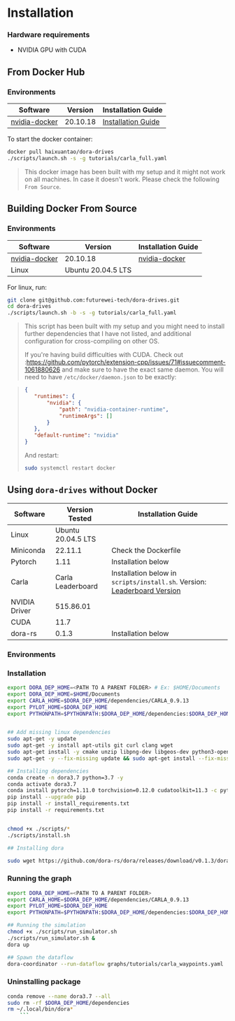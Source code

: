 # Installation

### Hardware requirements

- NVIDIA GPU with CUDA


## From Docker Hub
### Environments

|Software|Version|Installation Guide|
|--------|-------|------------------|
|[nvidia-docker](https://docs.nvidia.com/datacenter/cloud-native/container-toolkit/install-guide.html)|20.10.18|[Installation Guide](https://docs.nvidia.com/datacenter/cloud-native/container-toolkit/install-guide.html)|

To start the docker container:
```bash
docker pull haixuantao/dora-drives
./scripts/launch.sh -s -g tutorials/carla_full.yaml
```

> This docker image has been built with my setup and it might not work on all machines. In case it doesn't work. Please check the following `From Source`.

## Building Docker From Source

### Environments

|Software|Version|Installation Guide|
|--------|-------|------------------|
|[nvidia-docker](https://docs.nvidia.com/datacenter/cloud-native/container-toolkit/install-guide.html)|20.10.18|[nvidia-docker](https://docs.nvidia.com/datacenter/cloud-native/container-toolkit/install-guide.html)|
|Linux|Ubuntu 20.04.5 LTS||

For linux, run:
```bash
git clone git@github.com:futurewei-tech/dora-drives.git
cd dora-drives
./scripts/launch.sh -b -s -g tutorials/carla_full.yaml
```

> This script has been built with my setup and you might need to install further dependencies that I have not listed, and additional configuration for cross-compiling on other OS.
> 
> If you're having build difficulties with CUDA. Check out :https://github.com/pytorch/extension-cpp/issues/71#issuecomment-1061880626 and make sure to have the exact same daemon.
You will need to have `/etc/docker/daemon.json` to be exactly:

>```json
>{
>    "runtimes": {
>        "nvidia": {
>            "path": "nvidia-container-runtime",
>            "runtimeArgs": []
>        }
>    },
>    "default-runtime": "nvidia"
>}
>```
>
>And restart:
>
>```bash
>sudo systemctl restart docker
>```

## Using `dora-drives` without Docker

|Software|Version Tested|Installation Guide|
|--------|-------|------------------|
|Linux|Ubuntu 20.04.5 LTS||
|Miniconda|22.11.1|Check the Dockerfile|
|Pytorch|1.11|Installation below|
|Carla|Carla Leaderboard|Installation below in `scripts/install.sh`. Version: [Leaderboard Version](https://carla-releases.s3.eu-west-3.amazonaws.com/Linux/Leaderboard/CARLA_Leaderboard_20.tar.gz)|
|NVIDIA Driver|515.86.01||
|CUDA|11.7||
|dora-rs|0.1.3|Installation below|


### Environments

### Installation

```bash
export DORA_DEP_HOME=<PATH TO A PARENT FOLDER> # Ex: $HOME/Documents
export DORA_DEP_HOME=$HOME/Documents
export CARLA_HOME=$DORA_DEP_HOME/dependencies/CARLA_0.9.13
export PYLOT_HOME=$DORA_DEP_HOME
export PYTHONPATH=$PYTHONPATH:$DORA_DEP_HOME/dependencies:$DORA_DEP_HOME/dependencies/CARLA_0.9.13/PythonAPI/carla:$DORA_DEP_HOME/dependencies/leaderboard:$DORA_DEP_HOME/dependencies/scenario_runner


## Add missing linux dependencies
sudo apt-get -y update 
sudo apt-get -y install apt-utils git curl clang wget
sudo apt-get install -y cmake unzip libpng-dev libgeos-dev python3-opencv
sudo apt-get -y --fix-missing update && sudo apt-get install --fix-missing -y libcudnn8 ssh libqt5core5a libeigen3-dev cmake qtbase5-dev libpng16-16 libtiff5 python3-tk libgeos-dev vim build-essential libopenblas-dev libssl-dev 

## Installing dependencies
conda create -n dora3.7 python=3.7 -y
conda activate dora3.7
conda install pytorch=1.11.0 torchvision=0.12.0 cudatoolkit=11.3 -c pytorch -y
pip install --upgrade pip
pip install -r install_requirements.txt
pip install -r requirements.txt


chmod +x ./scripts/*
./scripts/install.sh

## Installing dora

sudo wget https://github.com/dora-rs/dora/releases/download/v0.1.3/dora-v0.1.3-x86_64-Linux.zip && sudo unzip dora-v0.1.3-x86_64-Linux.zip -d ~/.local/bin && sudo mv ~/.local/bin/iceoryx/iox-roudi ~/.local/bin
``` 

### Running the graph
```bash
export DORA_DEP_HOME=<PATH TO A PARENT FOLDER>
export CARLA_HOME=$DORA_DEP_HOME/dependencies/CARLA_0.9.13
export PYLOT_HOME=$DORA_DEP_HOME
export PYTHONPATH=$PYTHONPATH:$DORA_DEP_HOME/dependencies:$DORA_DEP_HOME/dependencies/CARLA_0.9.13/PythonAPI/carla:$DORA_DEP_HOME/dependencies/leaderboard:$DORA_DEP_HOME/dependencies/scenario_runner

## Running the simulation
chmod +x ./scripts/run_simulator.sh
./scripts/run_simulator.sh &
dora up

## Spawn the dataflow
dora-coordinator --run-dataflow graphs/tutorials/carla_waypoints.yaml
```


### Uninstalling package

```bash
conda remove --name dora3.7 --all
sudo rm -rf $DORA_DEP_HOME/dependencies
rm ~/.local/bin/dora*
    ```